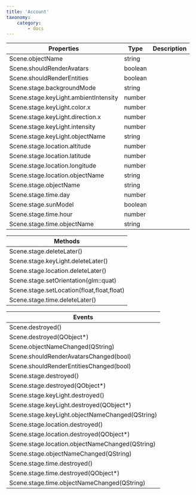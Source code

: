 ```yaml
---
title: 'Account'
taxonomy:
    category:
        - docs
---
```


| Properties                            | Type    | Description |
| ------------------------------------- | ------- | ----------- |
| Scene.objectName                      | string  |             |
| Scene.shouldRenderAvatars             | boolean |             |
| Scene.shouldRenderEntities            | boolean |             |
| Scene.stage.backgroundMode            | string  |             |
| Scene.stage.keyLight.ambientIntensity | number  |             |
| Scene.stage.keyLight.color.x          | number  |             |
| Scene.stage.keyLight.direction.x      | number  |             |
| Scene.stage.keyLight.intensity        | number  |             |
| Scene.stage.keyLight.objectName       | string  |             |
| Scene.stage.location.altitude         | number  |             |
| Scene.stage.location.latitude         | number  |             |
| Scene.stage.location.longitude        | number  |             |
| Scene.stage.location.objectName       | string  |             |
| Scene.stage.objectName                | string  |             |
| Scene.stage.time.day                  | number  |             |
| Scene.stage.sunModel                  | boolean |             |
| Scene.stage.time.hour                 | number  |             |
| Scene.stage.time.objectName           | string  |             |

| Methods                                  |
| ---------------------------------------- |
| Scene.stage.deleteLater()                |
| Scene.stage.keyLight.deleteLater()       |
| Scene.stage.location.deleteLater()       |
| Scene.stage.setOrientation(glm::quat)    |
| Scene.stage.setLocation(float,float,float) |
| Scene.stage.time.deleteLater()           |

| Events                                   |
| ---------------------------------------- |
| Scene.destroyed()                        |
| Scene.destroyed(QObject*)                |
| Scene.objectNameChanged(QString)         |
| Scene.shouldRenderAvatarsChanged(bool)   |
| Scene.shouldRenderEntitiesChanged(bool)  |
| Scene.stage.destroyed()                  |
| Scene.stage.destroyed(QObject*)          |
| Scene.stage.keyLight.destroyed()         |
| Scene.stage.keyLight.destroyed(QObject*) |
| Scene.stage.keyLight.objectNameChanged(QString) |
| Scene.stage.location.destroyed()         |
| Scene.stage.location.destroyed(QObject*) |
| Scene.stage.location.objectNameChanged(QString) |
| Scene.stage.objectNameChanged(QString)   |
| Scene.stage.time.destroyed()             |
| Scene.stage.time.destroyed(QObject*)     |
| Scene.stage.time.objectNameChanged(QString) |